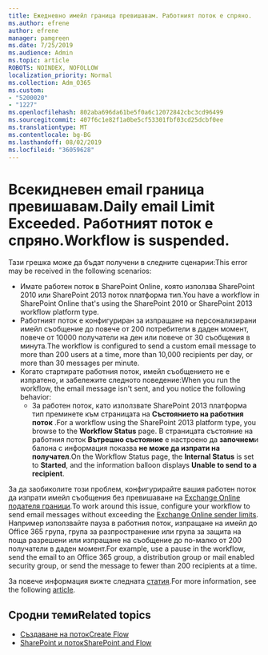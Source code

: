 ```yaml
---
title: Ежедневно имейл граница превишавам. Работният поток е спряно.
ms.author: efrene
author: efrene
manager: pamgreen
ms.date: 7/25/2019
ms.audience: Admin
ms.topic: article
ROBOTS: NOINDEX, NOFOLLOW
localization_priority: Normal
ms.collection: Adm_O365
ms.custom:
- "5200020"
- "1227"
ms.openlocfilehash: 802aba696da61be5f0a6c12072842cbc3cd96499
ms.sourcegitcommit: 407f6c1e82f1a0be5cf53301fbf03cd25dcbf0ee
ms.translationtype: MT
ms.contentlocale: bg-BG
ms.lasthandoff: 08/02/2019
ms.locfileid: "36059628"
---
```

# <a name="daily-email-limit-exceeded-workflow-is-suspended"></a><span data-ttu-id="76910-103">Всекидневен email граница превишавам.</span><span class="sxs-lookup"><span data-stu-id="76910-103">Daily email Limit Exceeded.</span></span> <span data-ttu-id="76910-104">Работният поток е спряно.</span><span class="sxs-lookup"><span data-stu-id="76910-104">Workflow is suspended.</span></span>

<span data-ttu-id="76910-105">Тази грешка може да бъдат получени в следните сценарии:</span><span class="sxs-lookup"><span data-stu-id="76910-105">This error may be received in the following scenarios:</span></span>

- <span data-ttu-id="76910-106">Имате работен поток в SharePoint Online, която използва SharePoint 2010 или SharePoint 2013 поток платформа тип.</span><span class="sxs-lookup"><span data-stu-id="76910-106">You have a workflow in SharePoint Online that's using the SharePoint 2010 or SharePoint 2013 workflow platform type.</span></span>
- <span data-ttu-id="76910-107">Работният поток е конфигуриран за изпращане на персонализирани имейл съобщение до повече от 200 потребители в даден момент, повече от 10000 получатели на ден или повече от 30 съобщения в минута.</span><span class="sxs-lookup"><span data-stu-id="76910-107">The workflow is configured to send a custom email message to more than 200 users at a time, more than 10,000 recipients per day, or more than 30 messages per minute.</span></span>
- <span data-ttu-id="76910-108">Когато стартирате работния поток, имейл съобщението не е изпратено, и забележите следното поведение:</span><span class="sxs-lookup"><span data-stu-id="76910-108">When you run the workflow, the email message isn't sent, and you notice the following behavior:</span></span>
    - <span data-ttu-id="76910-109">За работен поток, като използвате SharePoint 2013 платформа тип преминете към страницата на **Състоянието на работния поток** .</span><span class="sxs-lookup"><span data-stu-id="76910-109">For a workflow using the SharePoint 2013 platform type, you browse to the **Workflow Status** page.</span></span> <span data-ttu-id="76910-110">В страницата състояние на работния поток **Вътрешно състояние** е настроено да **започнем**и балона с информация показва **не може да изпрати на получател**.</span><span class="sxs-lookup"><span data-stu-id="76910-110">On the Workflow Status page, the **Internal Status** is set to **Started**, and the information balloon displays **Unable to send to a recipient**.</span></span>

<span data-ttu-id="76910-111">За да заобиколите този проблем, конфигурирайте вашия работен поток да изпрати имейл съобщения без превишаване на [Exchange Online подателя граници](https://docs.microsoft.com/office365/servicedescriptions/exchange-online-service-description/exchange-online-limits#recipientlimits).</span><span class="sxs-lookup"><span data-stu-id="76910-111">To work around this issue, configure your workflow to send email messages without exceeding the [Exchange Online sender limits](https://docs.microsoft.com/office365/servicedescriptions/exchange-online-service-description/exchange-online-limits#recipientlimits).</span></span> <span data-ttu-id="76910-112">Например използвайте пауза в работния поток, изпращане на имейл до Office 365 група, група за разпространение или група за защита на поща разрешени или изпращане на съобщение до по-малко от 200 получатели в даден момент.</span><span class="sxs-lookup"><span data-stu-id="76910-112">For example, use a pause in the workflow, send the email to an Office 365 group, a distribution group or mail enabled security group, or send the message to fewer than 200 recipients at a time.</span></span>


<span data-ttu-id="76910-113">За повече информация вижте следната [статия](https://support.microsoft.com/help/3150442/daily-email-limit-has-exceeded-and-your-workflow-has-been-suspended-or).</span><span class="sxs-lookup"><span data-stu-id="76910-113">For more information, see the following [article](https://support.microsoft.com/help/3150442/daily-email-limit-has-exceeded-and-your-workflow-has-been-suspended-or).</span></span>

## <a name="related-topics"></a><span data-ttu-id="76910-114">Сродни теми</span><span class="sxs-lookup"><span data-stu-id="76910-114">Related topics</span></span>
- [<span data-ttu-id="76910-115">Създаване на поток</span><span class="sxs-lookup"><span data-stu-id="76910-115">Create Flow</span></span>](https://support.office.com/article/Create-a-flow-for-a-list-or-library-in-SharePoint-Online-or-OneDrive-for-Business-a9c3e03b-0654-46af-a254-20252e580d01) 
- [<span data-ttu-id="76910-116">SharePoint и поток</span><span class="sxs-lookup"><span data-stu-id="76910-116">SharePoint and Flow</span></span>](https://flow.microsoft.com/blog/sharepoint-and-flow/) 